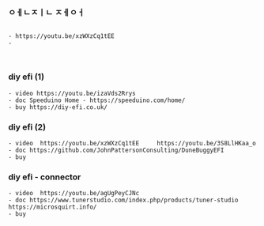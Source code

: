 
### ㅇㅔㄴㅈㅣㄴ ㅈㅔㅇㅓ
```

- https://youtu.be/xzWXzCq1tEE
- 



```

### diy efi (1)
```
- video https://youtu.be/izaVds2Rrys
- doc Speeduino Home - https://speeduino.com/home/
- buy https://diy-efi.co.uk/

```

### diy efi (2)
```
- video  https://youtu.be/xzWXzCq1tEE     https://youtu.be/3S8LlHKaa_o
- doc https://github.com/JohnPattersonConsulting/DuneBuggyEFI
- buy  

```


### diy efi - connector
```
- video  https://youtu.be/agUgPeyCJNc
- doc https://www.tunerstudio.com/index.php/products/tuner-studio  https://microsquirt.info/
- buy  

```

